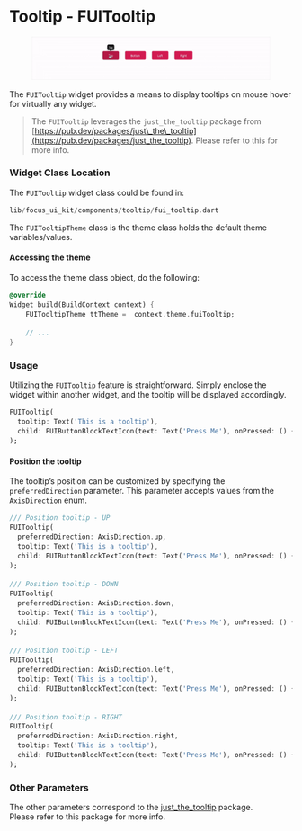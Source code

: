 # Tooltip - FUITooltip

<figure><img src="../../.gitbook/assets/fuitooltip01.gif" alt=""><figcaption></figcaption></figure>

The `FUITooltip` widget provides a means to display tooltips on mouse hover for virtually any widget.

> The `FUITooltip` leverages the `just_the_tooltip` package from [https://pub.dev/packages/just\_the\_tooltip](https://pub.dev/packages/just_the_tooltip). Please refer to this for more info.

### Widget Class Location

The `FUITooltip` widget class could be found in:

```dart
lib/focus_ui_kit/components/tooltip/fui_tooltip.dart
```

The `FUITooltipTheme` class is the theme class holds the default theme variables/values.

#### Accessing the theme

To access the theme class object, do the following:

```dart
@override
Widget build(BuildContext context) {
    FUITooltipTheme ttTheme =  context.theme.fuiTooltip;
    
    // ...
}
```

### Usage

Utilizing the `FUITooltip` feature is straightforward. Simply enclose the widget within another widget, and the tooltip will be displayed accordingly.

```dart
FUITooltip(
  tooltip: Text('This is a tooltip'),
  child: FUIButtonBlockTextIcon(text: Text('Press Me'), onPressed: () {}),
);
```

#### Position the tooltip

The tooltip’s position can be customized by specifying the `preferredDirection` parameter. This parameter accepts values from the `AxisDirection` enum.

```dart
/// Position tooltip - UP
FUITooltip(
  preferredDirection: AxisDirection.up,
  tooltip: Text('This is a tooltip'),
  child: FUIButtonBlockTextIcon(text: Text('Press Me'), onPressed: () {}),
);

/// Position tooltip - DOWN
FUITooltip(
  preferredDirection: AxisDirection.down,
  tooltip: Text('This is a tooltip'),
  child: FUIButtonBlockTextIcon(text: Text('Press Me'), onPressed: () {}),
);

/// Position tooltip - LEFT
FUITooltip(
  preferredDirection: AxisDirection.left,
  tooltip: Text('This is a tooltip'),
  child: FUIButtonBlockTextIcon(text: Text('Press Me'), onPressed: () {}),
);

/// Position tooltip - RIGHT
FUITooltip(
  preferredDirection: AxisDirection.right,
  tooltip: Text('This is a tooltip'),
  child: FUIButtonBlockTextIcon(text: Text('Press Me'), onPressed: () {}),
);
```

### Other Parameters

The other parameters correspond to the [just\_the\_tooltip](https://pub.dev/packages/just_the_tooltip) package.\
Please refer to this package for more info.
